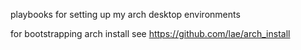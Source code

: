 playbooks for setting up my arch desktop environments

for bootstrapping arch install see https://github.com/lae/arch_install
